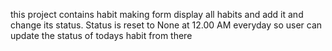 this project contains habit making form display all habits and add it and change its status.
Status is reset to None at 12.00 AM everyday so user can update the status of todays habit from there